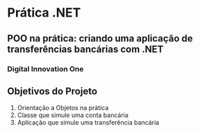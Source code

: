 # Prática .NET
## POO na prática: criando uma aplicação de transferências bancárias com .NET
### Digital Innovation One

## Objetivos do Projeto
1. Orientação a Objetos na prática
2. Classe que simule uma conta bancária
3. Aplicação que simule uma transferência bancária
